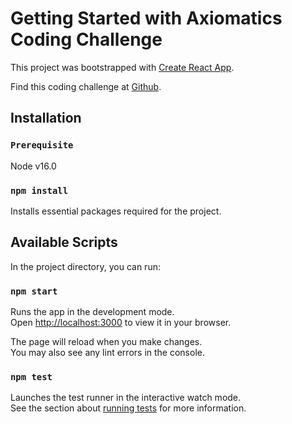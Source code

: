 # Getting Started with Axiomatics Coding Challenge

This project was bootstrapped with [Create React App](https://github.com/facebook/create-react-app).

Find this coding challenge at [Github](https://github.com/emmgait/axiom).

## Installation

### `Prerequisite`

Node v16.0

### `npm install`

Installs essential packages required for the project.

## Available Scripts

In the project directory, you can run:

### `npm start`

Runs the app in the development mode.\
Open [http://localhost:3000](http://localhost:3000) to view it in your browser.

The page will reload when you make changes.\
You may also see any lint errors in the console.

### `npm test`

Launches the test runner in the interactive watch mode.\
See the section about [running tests](https://facebook.github.io/create-react-app/docs/running-tests) for more information.
